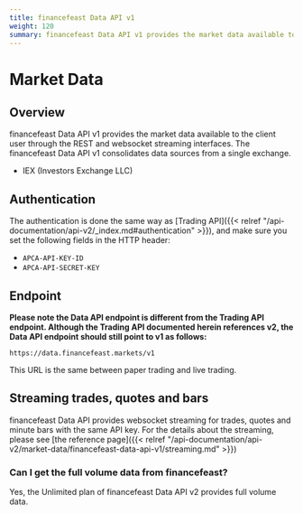 ```yaml
---
title: financefeast Data API v1
weight: 120
summary: financefeast Data API v1 provides the market data available to the client user through the REST and websocket streaming interfaces and it consolidates data sources from five different exchanges.
---
```


# Market Data

## Overview

financefeast Data API v1 provides the market data available to the client user through
the REST and websocket streaming interfaces. The financefeast Data API v1 consolidates
data sources from a single exchange.

- IEX (Investors Exchange LLC)


## Authentication
The authentication is done the same way as [Trading API]({{< relref "/api-documentation/api-v2/_index.md#authentication" >}}),
and make sure you set the following fields in the HTTP header:

- `APCA-API-KEY-ID`
- `APCA-API-SECRET-KEY`


## Endpoint
**Please note the Data API endpoint is different from the Trading API endpoint. Although the Trading API documented herein
references v2, the Data API endpoint should still point to v1 as follows:**

```
https://data.financefeast.markets/v1
```

This URL is the same between paper trading and live trading.

## Streaming trades, quotes and bars

financefeast Data API provides websocket streaming for trades,
quotes and minute bars with the same API key. For the details about
the streaming, please see [the reference page]({{<
 relref "/api-documentation/api-v2/market-data/financefeast-data-api-v1/streaming.md" >}})


### Can I get the full volume data from financefeast?

Yes, the Unlimited plan of financefeast Data API v2 provides full volume data.
